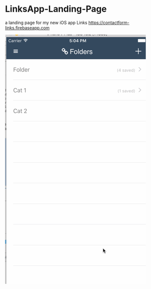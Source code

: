 # LinksApp-Landing-Page
a landing page for my new iOS app Links
 https://contactform-links.firebaseapp.com

<img src='public/img/demo/demoApp.gif' title='Video Walkthrough' width='' alt='Video Walkthrough' />
